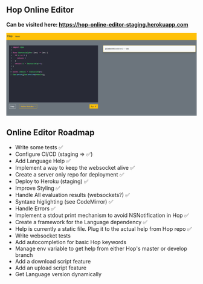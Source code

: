 ## Hop Online Editor
**Can be visited here: https://hop-online-editor-staging.herokuapp.com**

![Online Editor](HopInlineEditor.png
 "Online Editor")

## Online Editor Roadmap
* Write some tests ✅
* Configure CI/CD (staging => ✅)
* Add Language Help ✅
* Implement a way to keep the websocket alive ✅
* Create a server only repo for deployment ✅
* Deploy to Heroku (staging) ✅
* Improve Styling ✅
* Handle All evaluation results (websockets?) ✅
* Syntaxe higlighting (see CodeMirror) ✅
* Handle Errors ✅
* Implement a stdout print mechanism to avoid NSNotification in Hop ✅
* Create a framework for the Language dependency ✅
* Help is currently a static file. Plug it to the actual help from Hop repo ✅
* Write websocket tests
* Add autocompletion for basic Hop keywords
* Manage env variable to get help from either Hop's master or develop branch
* Add a download script feature
* Add an upload script feature
* Get Language version dynamically
